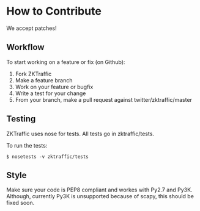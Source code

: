 # How to Contribute

We accept patches!

## Workflow

To start working on a feature or fix (on Github):

1.  Fork ZKTraffic
2.  Make a feature branch
3.  Work on your feature or bugfix
4.  Write a test for your change
5.  From your branch, make a pull request against twitter/zktraffic/master

## Testing

ZKTraffic uses nose for tests. All tests go in zktraffic/tests.

To run the tests:

```
$ nosetests -v zktraffic/tests
```

## Style

Make sure your code is PEP8 compliant and workes with Py2.7 and Py3K. Although, currently
Py3K is unsupported because of scapy, this should be fixed soon.
